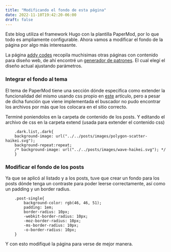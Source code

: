 ```yaml
---
title: "Modificando el fondo de esta página"
date: 2022-11-10T19:42:20-06:00
draft: false
---
```


Este blog utiliza el framework Hugo con la plantilla PaperMod, por lo que todo es ampliamente configurable. Ahora vamos a modificar el fondo de la página por algo más interesasnte.

La página [addy codes](https://toolkit.addy.codes/) recopila muchisimas otras páginas con contenido para diseño web, de ahí encontré un [generador de patrones](https://app.haikei.app/?utm_source=toolkit.addy.codes). El cual elegí el diseño actual ajustando parámetros.

### Integrar el fondo al tema

El tema de PaperMod tiene una sección dónde especifica como extender la funcionalidad del mismo usando css propio en [este](https://discourse.gohugo.io/t/papermod-theme-how-to-add-custom-css/30165/3) artículo, pero a pesar de dicha función que viene implementada el buscador no pudo encontrar los archivos por más que los colocara en el sitio correcto.

Terminé poniendolos en la carpeta de contenido de los posts. Y editando el archivo de css en la carpeta extend (usada para extender el contenido css)

```
    .dark.list,.dark{
    background-image: url("../../posts/images/polygon-scatter-haikei.svg");
    background-repeat:repeat;
    /* background-image: url("../../posts/images/wave-haikei.svg"); */
    }
```

### Modificar el fondo de los posts

Ya que se aplicó al listado y a los posts, tuve que crear un fondo para los posts dónde tenga un contraste para poder leerse correctamente, así como un padding y un border radius.

```
    .post-single{
        background-color: rgb(46, 46, 51);
        padding: 1em;
        border-radius: 10px;
        -webkit-border-radius: 10px;
        -moz-border-radius: 10px;
        -ms-border-radius: 10px;
        -o-border-radius: 10px;
    }
```

Y con esto modifiqué la página para verse de mejor manera.